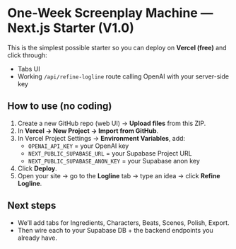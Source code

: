 
# One-Week Screenplay Machine — Next.js Starter (V1.0)

This is the simplest possible starter so you can deploy on **Vercel (free)** and click through:
- Tabs UI
- Working `/api/refine-logline` route calling OpenAI with your server-side key

## How to use (no coding)

1) Create a new GitHub repo (web UI) → **Upload files** from this ZIP.
2) In **Vercel → New Project → Import from GitHub**.
3) In Vercel Project Settings → **Environment Variables**, add:
   - `OPENAI_API_KEY` = your OpenAI key
   - `NEXT_PUBLIC_SUPABASE_URL` = your Supabase Project URL
   - `NEXT_PUBLIC_SUPABASE_ANON_KEY` = your Supabase anon key
4) Click **Deploy**.
5) Open your site → go to the **Logline** tab → type an idea → click **Refine Logline**.

## Next steps
- We’ll add tabs for Ingredients, Characters, Beats, Scenes, Polish, Export.
- Then wire each to your Supabase DB + the backend endpoints you already have.
